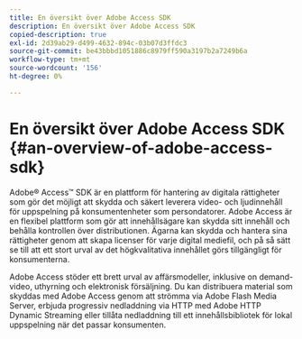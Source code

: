 ```yaml
---
title: En översikt över Adobe Access SDK
description: En översikt över Adobe Access SDK
copied-description: true
exl-id: 2d39ab29-d499-4632-894c-03b07d3ffdc3
source-git-commit: be43bbbd1051886c8979ff590a3197b2a7249b6a
workflow-type: tm+mt
source-wordcount: '156'
ht-degree: 0%

---
```


# En översikt över Adobe Access SDK {#an-overview-of-adobe-access-sdk}

Adobe® Access™ SDK är en plattform för hantering av digitala rättigheter som gör det möjligt att skydda och säkert leverera video- och ljudinnehåll för uppspelning på konsumentenheter som persondatorer. Adobe Access är en flexibel plattform som gör att innehållsägare kan skydda sitt innehåll och behålla kontrollen över distributionen. Ägarna kan skydda och hantera sina rättigheter genom att skapa licenser för varje digital mediefil, och på så sätt se till att ett stort urval av det högkvalitativa innehållet görs tillgängligt för konsumenterna.

Adobe Access stöder ett brett urval av affärsmodeller, inklusive on demand-video, uthyrning och elektronisk försäljning. Du kan distribuera material som skyddas med Adobe Access genom att strömma via Adobe Flash Media Server, erbjuda progressiv nedladdning via HTTP med Adobe HTTP Dynamic Streaming eller tillåta nedladdning till ett innehållsbibliotek för lokal uppspelning när det passar konsumenten.
